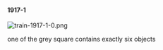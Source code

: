 #### 1917-1
![train-1917-1-0.png](https://github.com/lil-lab/nlvr/raw/master/nlvr/train/images/41/train-1917-1-0.png "train-1917-1-0.png")

one of the grey square contains exactly six objects